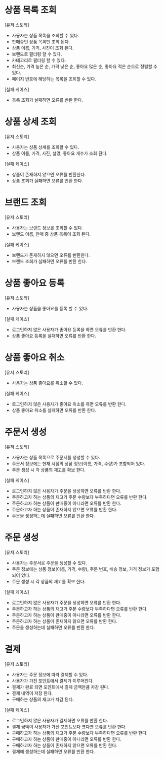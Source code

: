 # 상품 목록 조회

[유저 스토리]
- 사용자는 상품 목록을 조회할 수 있다.
- 판매중인 상품 목록만 조회 된다.
- 상품 이름, 가격, 사진이 조회 된다.
- 브랜드로 필터링 할 수 있다.
- 카테고리로 필터링 할 수 있다.
- 최신순, 가격 높은 순, 가격 낮은 순, 좋아요 많은 순, 좋아요 적은 순으로 정렬할 수 있다.
- 페이지 번호에 해당하는 목록을 조회할 수 있다.

[실패 케이스]
- 목록 조회가 실패하면 오류를 반환 한다.

# 상품 상세 조회

[유저 스토리]
- 사용자는 상품 상세를 조회할 수 있다.
- 상품 이름, 가격, 사진, 설명, 좋아요 개수가 조회 된다.

[실패 케이스]
- 상품이 존재하지 않으면 오류를 반환한다.
- 상품 조회가 실패하면 오류를 반환 한다.

# 브랜드 조회

[유저 스토리]
- 사용자는 브랜드 정보를 조회할 수 있다.
- 브랜드 이름, 판매 중 상품 목록이 조회 된다.

[실패 케이스]
- 브랜드가 존재하지 않으면 오류를 반환한다.
- 브랜드 조회가 실패하면 오류를 반환 한다.

# 상품 좋아요 등록

[유저 스토리]
- 사용자는 상품을 좋아요를 등록 할 수 있다.

[실패 케이스]
- 로그인하지 않은 사용자가 좋아요 등록을 하면 오류를 반환 한다.
- 상품 좋아요 등록을 실패하면 오류를 반환 한다.

# 상품 좋아요 취소

[유저 스토리]
- 사용자는 상품 좋아요를 취소할 수 있다.

[실패 케이스]
- 로그인하지 않은 사용자가 좋아요 취소를 하면 오류를 반환 한다.
- 상품 좋아요 취소를 실패하면 오류를 반환 한다.

# 주문서 생성

[유저 스토리]
- 사용자는 상품 목록으로 주문서를 생성할 수 있다.
- 주문서 정보에는 현재 시점의 상품 정보(이름, 가격, 수량)가 포함되어 있다. 
- 주문 생성 시 각 상품의 재고를 확보 한다.

[실패 케이스]
- 로그인하지 않은 사용자가 주문을 생성하면 오류를 반환 한다.
- 주문하고자 하는 상품의 재고가 주문 수량보다 부족하다면 오류를 반환 한다.
- 주문하고자 하는 상품이 판매중이 아니라면 오류를 반환 한다.
- 주문하고자 하는 상품이 존재하지 않으면 오류를 반환 한다.
- 주문을 생성하는데 실패하면 오류를 반환 한다.

# 주문 생성

[유저 스토리]
- 사용자는 주문서로 주문을 생성할 수 있다.
- 주문 정보에는 상품 정보(이름, 가격, 수량), 주문 번호, 배송 정보, 가격 정보가 포함되어 있다.
- 주문 생성 시 각 상품의 재고를 확보 한다.

[실패 케이스]
- 로그인하지 않은 사용자가 주문을 생성하면 오류를 반환 한다.
- 주문하고자 하는 상품의 재고가 주문 수량보다 부족하다면 오류를 반환 한다.
- 주문하고자 하는 상품이 판매중이 아니라면 오류를 반환 한다.
- 주문하고자 하는 상품이 존재하지 않으면 오류를 반환 한다.
- 주문을 생성하는데 실패하면 오류를 반환 한다.

# 결제

[유저 스토리]
- 사용자는 주문 정보에 따라 결제할 수 있다.
- 사용자가 가진 포인트에서 결제가 이루어진다.
- 결제가 완료 되면 포인트에서 결제 금액만큼 차감 된다.
- 결제 내역이 저장 된다.
- 구매하는 상품의 재고가 차감 된다.

[실패 케이스]
- 로그인하지 않은 사용자가 결제하면 오류를 반환 한다.
- 결제 금액이 사용자가 가진 포인트보다 크다면 오류를 반환 한다.
- 구매하고자 하는 상품의 재고가 주문 수량보다 부족하다면 오류를 반환 한다.
- 구매하고자 하는 상품이 판매중이 아니라면 오류를 반환 한다.
- 구매하고자 하는 상품이 존재하지 않으면 오류를 반환 한다.
- 결제에 생성하는데 실패하면 오류를 반환 한다.
